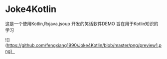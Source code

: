 # Joke4Kotlin
这是一个使用Kotlin,Rxjava,jsoup 开发的笑话软件DEMO
旨在用于Kotlin知识的学习

 ![](https://github.com/fengxiang1990/Joke4Kotlin/blob/master/png/preview1.png）
